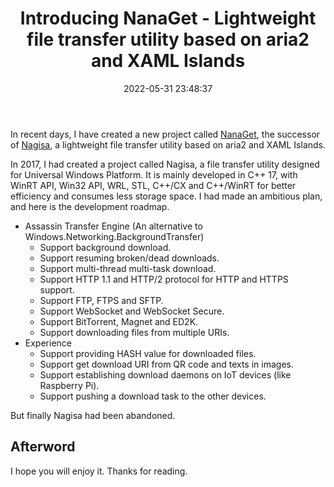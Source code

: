 ﻿---
title: Introducing NanaGet - Lightweight file transfer utility based on aria2 and XAML Islands
date: 2022-05-31 23:48:37
categories:
- [Technologies, Windows, Windows Apps, Development, Announcement]
tags:
- Technologies
- Windows
- Windows Apps
- Development
- Announcement
---

In recent days, I have created a new project called [NanaGet](https://github.com/M2Team/NanaGet), the successor of 
[Nagisa](https://github.com/M2TeamArchived/Nagisa), a lightweight file transfer utility based on aria2 and XAML Islands.

In 2017, I had created a project called Nagisa, a file transfer utility designed for Universal Windows Platform. It is
mainly developed in C++ 17, with WinRT API, Win32 API, WRL, STL, C++/CX and C++/WinRT for better efficiency and consumes
less storage space. I had made an ambitious plan, and here is the development roadmap.

- Assassin Transfer Engine (An alternative to Windows.Networking.BackgroundTransfer)
  - Support background download. 
  - Support resuming broken/dead downloads.
  - Support multi-thread multi-task download. 
  - Support HTTP 1.1 and HTTP/2 protocol for HTTP and HTTPS support.
  - Support FTP, FTPS and SFTP.
  - Support WebSocket and WebSocket Secure.
  - Support BitTorrent, Magnet and ED2K.
  - Support downloading files from multiple URIs.
- Experience
  - Support providing HASH value for downloaded files.
  - Support get download URI from QR code and texts in images.
  - Support establishing download daemons on IoT devices (like Raspberry Pi). 
  - Support pushing a download task to the other devices.

But finally Nagisa had been abandoned.

## Afterword

I hope you will enjoy it. Thanks for reading.
